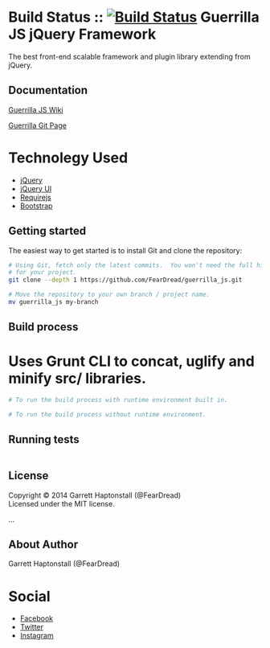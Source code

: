 Build Status :: [![Build Status](https://travis-ci.org/FearDread/guerrilla_js.svg?branch=master)](https://travis-ci.org/FearDread/guerrilla_js)
Guerrilla JS jQuery Framework
=============================
The best front-end scalable framework and plugin library extending from jQuery.

## Documentation ##

[Guerrilla JS Wiki](https://github.com/FearDread/UltimateTotals/wiki)

[Guerrilla Git Page](http://feardread.github.io/UltimateTotals)

# Technolegy Used
  - [jQuery](http://jquery.org)
  - [jQuery UI](http://jqueryui.com)
  - [Requirejs](http://requirejs.org)
  - [Bootstrap](http://getbootstrap.org)

## Getting started ##

The easiest way to get started is to install Git and clone the repository:

``` bash
# Using Git, fetch only the latest commits.  You won't need the full history
# for your project.
git clone --depth 1 https://github.com/FearDread/guerrilla_js.git

# Move the repository to your own branch / project name.
mv guerrilla_js my-branch 
```

## Build process ##
# Uses Grunt CLI to concat, uglify and minify src/ libraries.

``` bash
# To run the build process with runtime environment built in.

# To run the build process without runtime environment. 


```

## Running tests ##

``` bash

```
## License ##
Copyright © 2014 Garrett Haptonstall (@FearDread)  
Licensed under the MIT license.

...

## About Author ##
Garrett Haptonstall (@FearDread)

# Social
  - [Facebook](https://www.facebook.com/ghaptonstall)
  - [Twitter](https://twitter.com/G_HAP)
  - [Instagram](https://instagram.com/ghap205)

